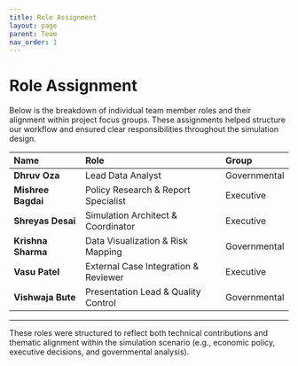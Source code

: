 ```yaml
---
title: Role Assignment
layout: page
parent: Team
nav_order: 1
---
```


# Role Assignment

Below is the breakdown of individual team member roles and their alignment within project focus groups. These assignments helped structure our workflow and ensured clear responsibilities throughout the simulation design.

| Name            | Role                                 | Group         |
|:----------------|:--------------------------------------|:--------------|
| **Dhruv Oza**   | Lead Data Analyst                     | Governmental  |
| **Mishree Bagdai** | Policy Research & Report Specialist  | Executive     |
| **Shreyas Desai** | Simulation Architect & Coordinator    | Executive     |
| **Krishna Sharma** | Data Visualization & Risk Mapping    | Governmental  |
| **Vasu Patel**     | External Case Integration & Reviewer | Executive     |
| **Vishwaja Bute**  | Presentation Lead & Quality Control  | Governmental  |

---

These roles were structured to reflect both technical contributions and thematic alignment within the simulation scenario (e.g., economic policy, executive decisions, and governmental analysis).
